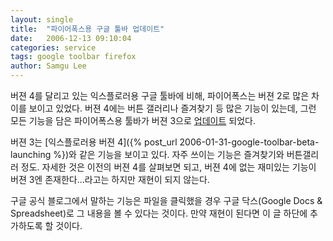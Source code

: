 ```yaml
---
layout: single
title:  "파이어폭스용 구글 툴바 업데이트"
date:   2006-12-13 09:10:04
categories: service
tags: google toolbar firefox
author: Samgu Lee
---
```

버젼 4를 달리고 있는 익스플로러용 구글 툴바에 비해, 파이어폭스는 버젼 2로 많은 차이를 보이고 있었다. 버젼 4에는 버튼 갤러리나 즐겨찾기 등 많은 기능이 있는데, 그런 모든 기능을 담은 파이어폭스용 툴바가 버젼 3으로 [업데이트](http://googleblog.blogspot.com/2006/12/nifty-toolbar-upgrades-for-firefox_12.html) 되었다.

버젼 3는 [익스플로러용 버젼 4]({% post_url 2006-01-31-google-toolbar-beta-launching %})와 같은 기능을 보이고 있다. 자주 쓰이는 기능은 즐겨찾기와 버튼갤리러 정도. 자세한 것은 이전의 버젼 4를 살펴보면 되고, 버젼 4에 없는 재미있는 기능이 버젼 3엔 존재한다...라고는 하지만 재현이 되지 않는다.

구글 공식 블로그에서 말하는 기능은 파일을 클릭했을 경우 구글 닥스(Google Docs & Spreadsheet)로 그 내용을 볼 수 있다는 것이다. 만약 재현이 된다면 이 글 하단에 추가하도록 할 것이다.
